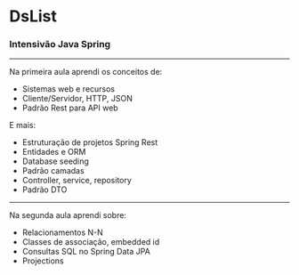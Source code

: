 # DsList
<h3>Intensivão Java Spring</h3>

---

Na primeira aula aprendi os conceitos de:

- Sistemas web e recursos
- Cliente/Servidor, HTTP, JSON
- Padrão Rest para API web


E mais:

- Estruturação de projetos Spring Rest
- Entidades e ORM
- Database seeding
- Padrão camadas
- Controller, service, repository
- Padrão DTO

---

Na segunda aula aprendi sobre:

- Relacionamentos N-N
- Classes de associação, embedded id
- Consultas SQL no Spring Data JPA
- Projections


